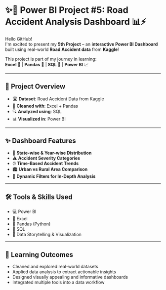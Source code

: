 # ✨🚗 Power BI Project #5: Road Accident Analysis Dashboard 📊⚡

Hello GitHub!  
I'm excited to present my **5th Project** – an **interactive Power BI Dashboard** built using real-world **Road Accident data** from **Kaggle**!  

This project is part of my journey in learning:  
**Excel** 🧮 | **Pandas** 🐼 | **SQL** 🧠 | **Power BI** 📈

---

## 🧠 Project Overview

- 🛣️ **Dataset**: Road Accident Data from Kaggle  
- 🧹 **Cleaned with**: Excel + Pandas  
- 🔍 **Analyzed using**: SQL  
- 📊 **Visualized in**: Power BI

---

## ✨ Dashboard Features

- 📍 **State-wise & Year-wise Distribution**
- ⚠️ **Accident Severity Categories**
- ⏰ **Time-Based Accident Trends**
- 🏙️ **Urban vs Rural Area Comparison**
- 🔄 **Dynamic Filters for In-Depth Analysis**

---

## 🛠 Tools & Skills Used

- 💻 Power BI  
- 🧮 Excel  
- 🐼 Pandas (Python)  
- 🔎 SQL  
- 🎨 Data Storytelling & Visualization

---

## 🎯 Learning Outcomes

- Cleaned and explored real-world datasets  
- Applied data analysis to extract actionable insights  
- Designed visually appealing and informative dashboards  
- Integrated multiple tools into a data workflow  
